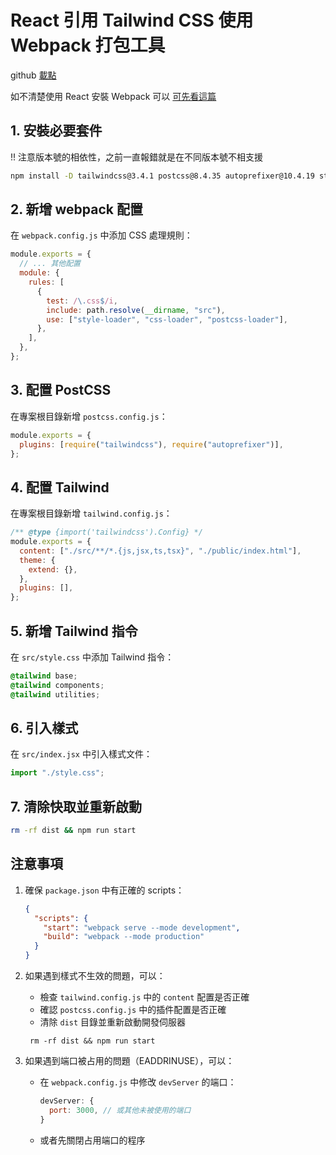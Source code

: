 # React 引用 Tailwind CSS 使用 Webpack 打包工具

github [載點](https://github.com/jmihuang/react-tailwind-webpack)

如不清楚使用 React 安裝 Webpack 可以 [可先看這篇](https://jmihuang.github.io/blog/2025/05/31/React-with-webpack/)

## 1. 安裝必要套件

!! 注意版本號的相依性，之前一直報錯就是在不同版本號不相支援

```bash
npm install -D tailwindcss@3.4.1 postcss@8.4.35 autoprefixer@10.4.19 style-loader css-loader postcss-loader
```

## 2. 新增 webpack 配置

在 `webpack.config.js` 中添加 CSS 處理規則：

```js
module.exports = {
  // ... 其他配置
  module: {
    rules: [
      {
        test: /\.css$/i,
        include: path.resolve(__dirname, "src"),
        use: ["style-loader", "css-loader", "postcss-loader"],
      },
    ],
  },
};
```

## 3. 配置 PostCSS

在專案根目錄新增 `postcss.config.js`：

```js
module.exports = {
  plugins: [require("tailwindcss"), require("autoprefixer")],
};
```

## 4. 配置 Tailwind

在專案根目錄新增 `tailwind.config.js`：

```js
/** @type {import('tailwindcss').Config} */
module.exports = {
  content: ["./src/**/*.{js,jsx,ts,tsx}", "./public/index.html"],
  theme: {
    extend: {},
  },
  plugins: [],
};
```

## 5. 新增 Tailwind 指令

在 `src/style.css` 中添加 Tailwind 指令：

```css
@tailwind base;
@tailwind components;
@tailwind utilities;
```

## 6. 引入樣式

在 `src/index.jsx` 中引入樣式文件：

```jsx
import "./style.css";
```

## 7. 清除快取並重新啟動

```bash
rm -rf dist && npm run start
```

## 注意事項

1. 確保 `package.json` 中有正確的 scripts：

   ```json
   {
     "scripts": {
       "start": "webpack serve --mode development",
       "build": "webpack --mode production"
     }
   }
   ```

2. 如果遇到樣式不生效的問題，可以：

   - 檢查 `tailwind.config.js` 中的 `content` 配置是否正確
   - 確認 `postcss.config.js` 中的插件配置是否正確
   - 清除 `dist` 目錄並重新啟動開發伺服器

   ```
    rm -rf dist && npm run start
   ```

3. 如果遇到端口被占用的問題（EADDRINUSE），可以：
   - 在 `webpack.config.js` 中修改 `devServer` 的端口：
     ```js
     devServer: {
       port: 3000, // 或其他未被使用的端口
     }
     ```
   - 或者先關閉占用端口的程序
